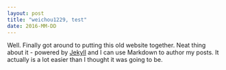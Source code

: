 ```yaml
---
layout: post
title: "weichou1229, test"
date: 2016-MM-DD
---
```


Well. Finally got around to putting this old website together. Neat thing about it - powered by [Jekyll](http://jekyllrb.com) and I can use Markdown to author my posts. It actually is a lot easier than I thought it was going to be.
